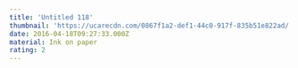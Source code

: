 ```yaml
---
title: 'Untitled 118'
thumbnail: 'https://ucarecdn.com/0867f1a2-def1-44c0-917f-835b51e822ad/'
date: 2016-04-18T09:27:33.000Z
material: Ink on paper
rating: 2
---
```

